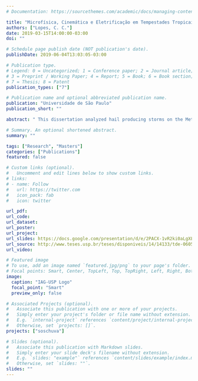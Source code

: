 ```yaml
---
# Documentation: https://sourcethemes.com/academic/docs/managing-content/

title: "Microfísica, Cinemática e Eletrificação em Tempestades Tropicais que geraram Granizo durante o Projeto SOS-CHUVA"
authors: ["Lopes, C. C."]
date: 2019-03-15T14:00:00-03:00
doi: ""

# Schedule page publish date (NOT publication's date).
publishDate: 2019-06-04T13:03:05-03:00

# Publication type.
# Legend: 0 = Uncategorized; 1 = Conference paper; 2 = Journal article;
# 3 = Preprint / Working Paper; 4 = Report; 5 = Book; 6 = Book section;
# 7 = Thesis; 8 = Patent
publication_types: ["7"]

# Publication name and optional abbreviated publication name.
publication: "Universidade de São Paulo"
publication_short: ""

abstract: " This dissertation analyzed hail producing storms on the Metropolitan Region of Campinas to identify key factors for hailfall occurrence. For the first time, a hail detection network installed in the region allowed the identification and determination of thunderstorm intensity in the 2016-2017 period. The life cycle, microphysical structure and kinematics of specific cases were studied using three meteorological radars installed in São Paulo state and a lightning detection network, with tools such as tracking of convective systems, hydrometeor identification and Multi-Doppler 3D wind retrieval. The analyzed cases had low hailfall intensity when compared with scales applied in Europe, with 22.4mm maximum hail diameter. The 2017-03-14 case presented the longest lifetime (6.2h), hailfall in two locations (11.8mm maximum hail diameter) and the most intense lightning activity (107 (31) flashes/min IC (CG) maximum rate), while the 2017-11-15 case, with a shorter lifetime (2.2h), presented low electrical activity (46 (20) flashes IC (CG) total) with the most intense hailfall (22.4mm maximum hail diameter). All hailfall cases of the specific cases mentioned earlier are associated with a extensive hail column identified by the polarimetric radar and up to 30m/s updrafts before the events; the bigger hail in the 2017-11-15 case possibly had the contribution of liquid precipitation (associated with larger downdrafts) which prevents hail size decrease as well as contributes to its growth below the cloud base. Some key factors found in both cases were the increase in electrical activity before or after hailfall, the presence of hail in a extensive layer within cloud and the updrafts within mixed phase layer contributing to hail formation and growth."

# Summary. An optional shortened abstract.
summary: ""

tags: ["Research", "Masters"]
categories: ["Publications"]
featured: false

# Custom links (optional).
#   Uncomment and edit lines below to show custom links.
# links:
# - name: Follow
#   url: https://twitter.com
#   icon_pack: fab
#   icon: twitter

url_pdf:
url_code:
url_dataset:
url_poster:
url_project:
url_slides: https://docs.google.com/presentation/d/e/2PACX-1vR2ki0aLgXLCRhInxbiEVr0Xgoe2FiI3fWyHg2CSnJp_zOA1SKPiG3TsfOJEw4ZAIfTO4yU-1gfr32J/pub?start=false&loop=false&delayms=3000
url_source: http://www.teses.usp.br/teses/disponiveis/14/14133/tde-06052019-155657/en.php
url_video:

# Featured image
# To use, add an image named `featured.jpg/png` to your page's folder. 
# Focal points: Smart, Center, TopLeft, Top, TopRight, Left, Right, BottomLeft, Bottom, BottomRight.
image:
  caption: "IAG-USP Logo"
  focal_point: "Smart"
  preview_only: false

# Associated Projects (optional).
#   Associate this publication with one or more of your projects.
#   Simply enter your project's folder or file name without extension.
#   E.g. `internal-project` references `content/project/internal-project/index.md`.
#   Otherwise, set `projects: []`.
projects: ["soschuva"]

# Slides (optional).
#   Associate this publication with Markdown slides.
#   Simply enter your slide deck's filename without extension.
#   E.g. `slides: "example"` references `content/slides/example/index.md`.
#   Otherwise, set `slides: ""`.
slides: ""
---
```

